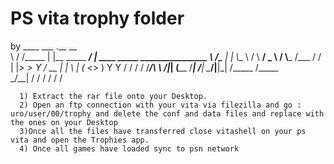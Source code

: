 # PS vita trophy folder
by
____  ___      .__                   __                                 
\   \/  /_____ |  |__ _____    _____/  |_  ____   _____ ________________
 \     /\____ \|  |  \\__  \  /    \   __\/  _ \ /     \\___   /\___   /
 /     \|  |_> >   Y  \/ __ \|   |  \  | (  <_> )  Y Y  \/    /  /    / 
/___/\  \   __/|___|  (____  /___|  /__|  \____/|__|_|  /_____ \/_____ \
      \_/__|        \/     \/     \/                  \/      \/      \/

      1) Extract the rar file onto your Desktop.
      2) Open an ftp connection with your vita via filezilla and go : uro/user/00/trophy and delete the conf and data files and replace with the ones on your Desktop
      3)Once all the files have transferred close vitashell on your ps vita and open the Trophies app.
      4) Once all games have loaded sync to psn network 


